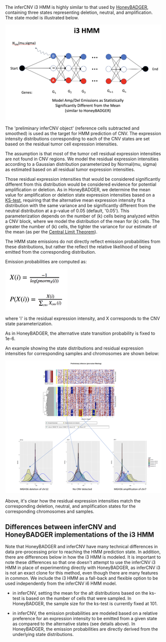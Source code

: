 

The inferCNV i3 HMM is highly similar to that used by [HoneyBADGER](https://github.com/JEFworks/HoneyBADGER), containing three states representing deletion, neutral, and amplification.  The state model is illustrated below.

<img src="images/i3HMM_model.png" width="600" />

The 'preliminary inferCNV object' (reference cells subtracted and smoothed) is used as the target for HMM prediction of CNV.  The expression intensity distributions corresponding to each of the CNV states are set based on the residual tumor cell expression intensities.

The assumption is that most of the tumor cell residual expression intensities are not found in CNV regions. We model the residual expression intensities according to a Gaussian distribution parameterized by Normal(mu, sigma) as estimated based on all residual tumor expression intensities.

Those residual expression intensities that would be considered significantly different from this distribution would be considered evidence for potential amplification or deletion. As in HoneyBADGER, we determine the mean value for amplification or deletion state expression intensities based on a [KS-test](https://en.wikipedia.org/wiki/Kolmogorov%E2%80%93Smirnov_test), requiring that the alternative mean expression intensity fit a distribution with the same variance and be significantly different from the neutral distribution at a p-value of 0.05 (default, '0.05').  This parameterization depends on the number of (k) cells being analyzed within a CNV block, where we model the distribution of the mean for (k) cells.  The greater the number of (k) cells, the tighter the variance for our estimate of the mean (as per the [Central Limit Theorem](https://towardsdatascience.com/understanding-the-central-limit-theorem-642473c63ad8)). 

The HMM state emissions do not directly reflect emission probabilities from these distributions, but rather the reflect the relative likelihood of being emitted from the corresponding distribution.

Emission probabilities are computed as:

<img src="images/iHMM_emission_formula.png" width=200 />

where 'i' is the residual expression intensity, and X corresponds to the CNV state parameterization.

As in HoneyBADGER, the alternative state transition probability is fixed to 1e-6.


An example showing the state distributions and residual expression intensities for corresponding samples and chromosomes are shown below:

<img src="images/infercnv_i3HMM_example.png" width="600" />

Above, it's clear how the residual expression intensities match the corresponding deletion, neutral, and amplification states for the corresponding chromosomes and samples.



## Differences between inferCNV and HoneyBADGER implementations of the i3 HMM

Note that HoneyBADGER and inferCNV have many technical differences in data pre-processing prior to reaching the HMM prediction state. In addition, there are differences below in how the i3 HMM is modeled.  It is important to note these differences so that one doesn't attempt to use the inferCNV i3 HMM in place of experimenting directly with HoneyBADGER, as inferCNV i3 is not an exact clone for this method, even though there are many features in common.  We include the i3 HMM as a fall-back and flexible option to be used independently from the inferCNV i6 HMM model.

* in inferCNV, setting the mean for the alt distributions based on the ks-test is based on the number of cells that were sampled. In HoneyBADGER, the sample size for the ks-test is currently fixed at 101.

* in inferCNV, the emission probabilities are modeled based on a relative preference for an expression intensity to be emitted from a given state as compared to the alternative states (see details above).  In HoneyBADGER, the emission probabilities are directly derived from the underlying state distributions.

